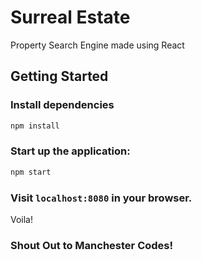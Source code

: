 # Surreal Estate

Property Search Engine made using React

## Getting Started


### Install dependencies

```bash
npm install
```

### Start up the application:

```bash
npm start
```

### Visit `localhost:8080` in your browser.

Voila!

### Shout Out to Manchester Codes!